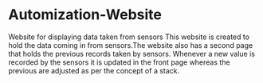 # Automization-Website
Website for displaying data taken from sensors
This website is created to hold the data coming in from sensors.The website also has a second page that holds the previous records taken by sensors. Whenever a new value is recorded by the sensors it is updated in the front page whereas the previous are adjusted as per the concept of a stack.
